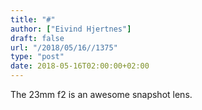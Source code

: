 ```yaml
---
title: "#"
author: ["Eivind Hjertnes"]
draft: false
url: "/2018/05/16//1375"
type: "post"
date: 2018-05-16T02:00:00+02:00
---
```


The 23mm f2 is an awesome snapshot lens.
